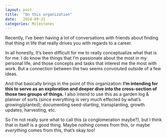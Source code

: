 ```yaml
---
layout: post
title:  "On this organization"
date:   2024-09-21
categories: Milestones
---
```


Recently, I’ve been having a lot of conversations with friends about finding that thing in life that really drives you with regards to a career. 

In all honestly, It’s been difficult for me to really conceptualize what that is for me.  I do know the things that I’m passionate about the most in my personal life, and those concepts and tasks that interest me the most with work. But a connection between the two seems convoluted outside of a few ideas.

And that basically brings in the point of this organization: **I’m intending for this to serve as an exploration and deeper dive into the cross-section of those two groups of things.** I also intend to use this as a garden log & planner of sorts (since everything is very much effected by what’s growing/planted); documenting seed-starting, transplanting, growth updates, harvesting, etc. 

So I’m not really sure what to call this (a conglomeration maybe?), but I think that in itself is a good thing. Maybe _nothing_ comes from this, or maybe _everything_ comes from this, that’s okay too!

